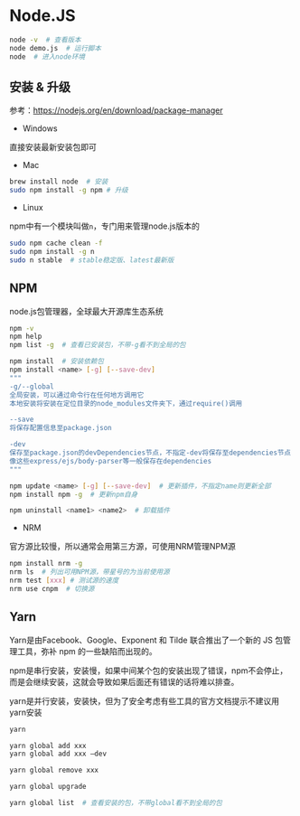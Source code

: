 # Node.JS

```bash
node -v  # 查看版本
node demo.js  # 运行脚本
node  # 进入node环境
```

## 安装 & 升级

参考：<https://nodejs.org/en/download/package-manager>

- Windows

直接安装最新安装包即可

- Mac

```bash
brew install node  # 安装
sudo npm install -g npm # 升级
```

- Linux

npm中有一个模块叫做`n`，专门用来管理node.js版本的

```bash
sudo npm cache clean -f
sudo npm install -g n
sudo n stable  # stable稳定版、latest最新版
```

## NPM

node.js包管理器，全球最大开源库生态系统

```bash
npm -v
npm help
npm list -g  # 查看已安装包，不带-g看不到全局的包

npm install  # 安装依赖包
npm install <name> [-g] [--save-dev]
"""
-g/--global
全局安装，可以通过命令行在任何地方调用它
本地安装将安装在定位目录的node_modules文件夹下，通过require()调用

--save
将保存配置信息至package.json

-dev
保存至package.json的devDependencies节点，不指定-dev将保存至dependencies节点
像这些express/ejs/body-parser等一般保存在dependencies
"""

npm update <name> [-g] [--save-dev]  # 更新插件，不指定name则更新全部
npm install npm -g  # 更新npm自身

npm uninstall <name1> <name2>  # 卸载插件
```

- NRM

官方源比较慢，所以通常会用第三方源，可使用NRM管理NPM源

```bash
npm install nrm -g
nrm ls  # 列出可用NPM源，带星号的为当前使用源
nrm test [xxx] # 测试源的速度
nrm use cnpm  # 切换源
```

## Yarn

Yarn是由Facebook、Google、Exponent 和 Tilde 联合推出了一个新的 JS 包管理工具，弥补 npm 的一些缺陷而出现的。

npm是串行安装，安装慢，如果中间某个包的安装出现了错误，npm不会停止，而是会继续安装，这就会导致如果后面还有错误的话将难以排查。

yarn是并行安装，安装快，但为了安全考虑有些工具的官方文档提示不建议用yarn安装

```bash
yarn

yarn global add xxx
yarn global add xxx –dev

yarn global remove xxx

yarn global upgrade

yarn global list  # 查看安装的包，不带global看不到全局的包
```
